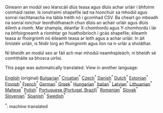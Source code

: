<p> Gineann an modúl seo léarscáil dlús teasa agus dlúis achar urláir i bhfoirm comhaid raster. Is ionstraimí shapefile iad na hionchuir sa mhodúl agus sonraí riachtanacha ina tábla tréith nó i gcomhad CSV. Ba cheart go mbeadh na sonraí ionchuir leordhóthanach chun dlúis an achair urláir agus dlúis éilimh a ríomh. Mar shampla, déanfar X-chomhordú agus Y-chomhordú i lár na bhfoirgneamh a ríomhtar go huathoibríoch i gcás shapefile; éileamh teasa ar fhoirgnimh nó éileamh teasa ar leith agus a achar urláir. In áit limistéir urláir, is féidir lorg an fhoirgnimh agus líon na n-urlár a sholáthar. </p><p> Ní bheidh an modúl seo ar fáil ach mar mhodúl neamhspleách; ní bheidh sé comhtháite sa bhosca uirlisí. </p>

This page was automatically translated. View in another language:

[English](en-CM-Customized-heat-and-floor-area-density-maps) (original) [Bulgarian](bg-CM-Customized-heat-and-floor-area-density-maps)<sup>\*</sup> [Croatian](hr-CM-Customized-heat-and-floor-area-density-maps)<sup>\*</sup> [Czech](cs-CM-Customized-heat-and-floor-area-density-maps)<sup>\*</sup> [Danish](da-CM-Customized-heat-and-floor-area-density-maps)<sup>\*</sup> [Dutch](nl-CM-Customized-heat-and-floor-area-density-maps)<sup>\*</sup> [Estonian](et-CM-Customized-heat-and-floor-area-density-maps)<sup>\*</sup> [Finnish](fi-CM-Customized-heat-and-floor-area-density-maps)<sup>\*</sup> [French](fr-CM-Customized-heat-and-floor-area-density-maps)<sup>\*</sup> [German](de-CM-Customized-heat-and-floor-area-density-maps)<sup>\*</sup> [Greek](el-CM-Customized-heat-and-floor-area-density-maps)<sup>\*</sup> [Hungarian](hu-CM-Customized-heat-and-floor-area-density-maps)<sup>\*</sup>  [Italian](it-CM-Customized-heat-and-floor-area-density-maps)<sup>\*</sup> [Latvian](lv-CM-Customized-heat-and-floor-area-density-maps)<sup>\*</sup> [Lithuanian](lt-CM-Customized-heat-and-floor-area-density-maps)<sup>\*</sup> [Maltese](mt-CM-Customized-heat-and-floor-area-density-maps)<sup>\*</sup> [Polish](pl-CM-Customized-heat-and-floor-area-density-maps)<sup>\*</sup> [Portuguese (Portugal, Brazil)](pt-CM-Customized-heat-and-floor-area-density-maps)<sup>\*</sup> [Romanian](ro-CM-Customized-heat-and-floor-area-density-maps)<sup>\*</sup> [Slovak](sk-CM-Customized-heat-and-floor-area-density-maps)<sup>\*</sup> [Slovenian](sl-CM-Customized-heat-and-floor-area-density-maps)<sup>\*</sup> [Spanish](es-CM-Customized-heat-and-floor-area-density-maps)<sup>\*</sup> [Swedish](sv-CM-Customized-heat-and-floor-area-density-maps)<sup>\*</sup> 

<sup>\*</sup>: machine translated

